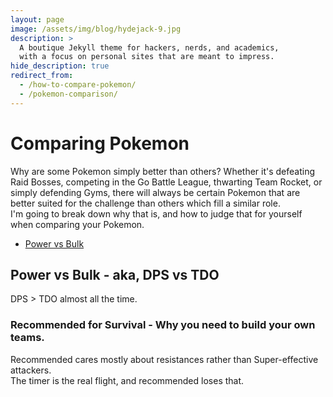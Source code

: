 ```yaml
---
layout: page
image: /assets/img/blog/hydejack-9.jpg
description: >
  A boutique Jekyll theme for hackers, nerds, and academics,
  with a focus on personal sites that are meant to impress.
hide_description: true
redirect_from:
  - /how-to-compare-pokemon/
  - /pokemon-comparison/
---
```


# Comparing Pokemon

Why are some Pokemon simply better than others? Whether it's defeating Raid Bosses, competing in the Go Battle League, thwarting Team Rocket, or simply defending Gyms, there will always be certain Pokemon that are better suited for the challenge than others which fill a similar role.\
I'm going to break down why that is, and how to judge that for yourself when comparing your Pokemon.

- [Power vs Bulk]()


## Power vs Bulk - aka, DPS vs TDO

DPS > TDO almost all the time.

### Recommended for Survival - Why you need to build your own teams.

Recommended cares mostly about resistances rather than Super-effective attackers.\
The timer is the real flight, and recommended loses that.
